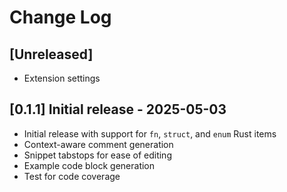 # Change Log

## [Unreleased]

- Extension settings

## [0.1.1] Initial release - 2025-05-03

- Initial release with support for `fn`, `struct`, and `enum` Rust items
- Context-aware comment generation
- Snippet tabstops for ease of editing
- Example code block generation
- Test for code coverage
